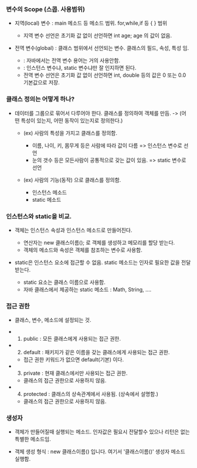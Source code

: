
### 변수의 Scope (스콥. 사용범위)

- 지역(local) 변수 : main 메소드 등 메소드 범위. for,while,if 등 { } 범위
    + 지역 변수 선언은 초기화 값 없이 선언하면 int age; age 의 값이 없음. 

- 전역 변수(global) : 클래스 범위에서 선언되는 변수. 클래스의 필드, 속성, 특성 임.
    +    : 자바에서는 전역 변수 용어는 거의 사용안함.
    +    : 인스턴스 변수냐, static 변수냐만 잘 인지하면 된다.
    + 전역 변수 선언은 초기화  값 없이 선언하면 int, double 등의 값은 0 또는 0.0 기본값으로 저장. 

### 클래스 정의는 어떻게 하나?

- 데이터를 그룹으로 묶어서 다루어야 한다. 클래스를 정의하여 객체를 만듬.
 -> (어떤 특성이 있는지, 어떤 동작이 있는지로 정의한다.)
  + (ex) 사람의 특성을 가지고 클래스를 정의함.
    + 이름, 나이, 키, 몸무게 등은 사람에 따라 값이 다름 => 인스턴스 변수로 선언
    + 눈의 갯수 등은 모든사람이 공통적으로 갖는 값이 있음. => static 변수로 선언

  + (ex) 사람의 기능(동작) 으로 클래스를 정의함.
    + 인스턴스 메소드
    + static 메소드


### 인스턴스와 static을 비교.

- 객체는 인스턴스 속성과 인스턴스 메소드로 만들어진다.
    + 연산자는 new 클래스이름(); 로 객체를 생성하고 메모리를 할당 받는다.
    + 객체의 메소드와 속성은 객체를 참조하는 변수로 사용함.

- static은 인스턴스 요소에 접근할 수 없음. static 메소드는 인자로 필요한 값을 전달 받는다.
    + static 요소는 클래스 이름으로 사용함.
    + 자바 클래스에서 제공하는 static 메소드 : Math, String, ....


### 접근 권한
- 클래스, 변수, 메소드에 설정되는 것.

- 1. public     : 모든 클래스에게 사용되는 접근 권한.

- 2. default    : 패키지가 같은 이름을 갖는 클래스에게 사용되는 접근 권한.
    + 접근 권한 키워드가 없으면 default(기본) 이다.

- 3. private    : 현재 클래스에서만 사용되는 접근 권한. 
    + 클래스의 접근 권한으로 사용하지 않음.

- 4. protected  : 클래스의 상속관계에서 사용됨. (상속에서 설명함.)
    + 클래스의 접근 권한으로 사용하지 않음.

### 생성자

- 객체가 만들어질때 실행되는 메소드. 인자값은 필요시 전달할수 있으나
리턴은 없는 특별한 메소드임.

- 객체 생성 형식 : new 클래스이름() 입니다. 여기서 '클래스이름()' 생성자 메소드 실행함.